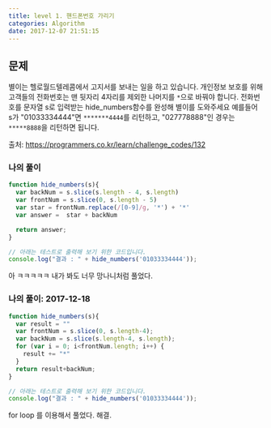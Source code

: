 ```yaml
---
title: level 1. 핸드폰번호 가리기
categories: Algorithm
date: 2017-12-07 21:51:15
---
```


## 문제
별이는 헬로월드텔레콤에서 고지서를 보내는 일을 하고 있습니다. 개인정보 보호를 위해 고객들의 전화번호는 맨 뒷자리 4자리를 제외한 나머지를 `*`으로 바꿔야 합니다.
전화번호를 문자열 s로 입력받는 hide_numbers함수를 완성해 별이를 도와주세요
예를들어 s가 "01033334444"면 `*******4444`를 리턴하고, "027778888"인 경우는 `*****8888`을 리턴하면 됩니다.

출처: https://programmers.co.kr/learn/challenge_codes/132


### 나의 풀이

```javascript
function hide_numbers(s){
  var backNum = s.slice(s.length - 4, s.length)
  var frontNum = s.slice(0, s.length - 5)
  var star = frontNum.replace(/[0-9]/g, '*') + '*'
  var answer =  star + backNum  

  return answer;
}

// 아래는 테스트로 출력해 보기 위한 코드입니다.
console.log("결과 : " + hide_numbers('01033334444'));
```

아 ㅋㅋㅋㅋㅋ 내가 봐도 너무 망나니처럼 풀었다.

### 나의 풀이: 2017-12-18
```javascript
function hide_numbers(s){
  var result = ""
  var frontNum = s.slice(0, s.length-4);
  var backNum = s.slice(s.length-4, s.length);
  for (var i = 0; i<frontNum.length; i++) {
    result += "*" 
  }
  return result+backNum;
}

// 아래는 테스트로 출력해 보기 위한 코드입니다.
console.log("결과 : " + hide_numbers('01033334444'));
```

for loop 를 이용해서 풀었다. 해결.